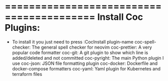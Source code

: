 =========================================
Install Coc Plugins:
=========================================

* To install it you just need to press :CocInstall plugin-name
  coc-spell-checker: The general spell checker for neovim
  coc-prettier: A very popular code formatter
  coc-git: A git plugin to show which line is added/deleted and not committed
  coc-pyright: The main Python plugin I use
  coc-json: JSON file formatting plugin
  coc-docker: Dockerfile and docker-compose formatters
  coc-yaml: Yaml plugin for Kubernetes and terraform files
